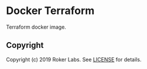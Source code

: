 # Docker Terraform
Terraform docker image.

## Copyright
Copyright (c) 2019 Roker Labs. See [LICENSE](./LICENSE) for details.